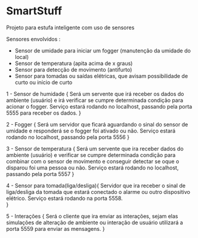 # SmartStuff
Projeto para estufa inteligente com uso de sensores

Sensores envolvidos :
  * Sensor de umidade para iniciar um fogger (manutenção da umidade do local)
  * Sensor de temperatura (apita acima de x graus)
  * Sensor para detecção de movimento (antifurto)
  * Sensor para tomadas ou saídas elétricas, que avisam possibilidade de curto ou início de curto

1 - Sensor de humidade {
  Será um servente que irá receber os dados do ambiente (usuário) e irá verificar se cumpre determinada condição para acionar o fogger.
  Serviço estará rodando no localhost, passando pela porta 5555 para receber os dados.
  }

2 - Fogger {
  Será um servidor que ficará aguardando o sinal do sensor de umidade e responderá se o fogger foi ativado ou não.
  Serviço estará rodando no localhost, passando pela porta 5556
  }

3 - Sensor de temperatura {
  Será um servente que ira receber dados do ambiente (usuário) e verificar se cumpre determinada condição para combinar com o sensor de movimento
  e conseguir detectar se oque o disparou foi uma pessoa ou não.
  Serviço estará rodando no localhost, passando pela porta 5557
}

4 - Sensor para tomada(liga/desliga){
  Servidor que ira receber o sinal de liga/desliga da tomada que estará conectado o alarme ou outro dispositivo elétrico.
  Serviço estará rodando na porta 5558.  
}


5 - Interações {
  Será o cliente que ira enviar as interações, sejam elas simulações de alteração de ambiente ou interação de usuário
  utilizará a porta 5559 para enviar as mensagens.
}
